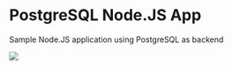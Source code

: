 # PostgreSQL Node.JS App
Sample Node.JS application using PostgreSQL as backend

<a href="https://portal.azure.com/#create/Microsoft.Template/uri/https%3A%2F%2Fraw.githubusercontent.com%2Fshrutikamendhe%2Fnode-js-demo-app%2Fmaster%2FWebSiteSQLDatabase.json" target="_blank">
    <img src="http://azuredeploy.net/deploybutton.png"/>
</a>
